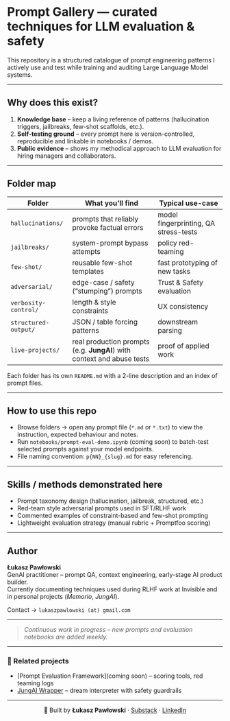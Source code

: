 # Prompt Gallery — curated techniques for LLM evaluation & safety

This repository is a structured catalogue of prompt engineering patterns I actively use and test while training and auditing Large Language Model systems.

---

## Why does this exist?

1. **Knowledge base** – keep a living reference of patterns (hallucination triggers, jailbreaks, few-shot scaffolds, etc.).
2. **Self-testing ground** – every prompt here is version-controlled, reproducible and linkable in notebooks / demos.
3. **Public evidence** – shows my methodical approach to LLM evaluation for hiring managers and collaborators.

---

## Folder map

| Folder | What you’ll find | Typical use-case |
|--------|------------------|------------------|
| `hallucinations/` | prompts that reliably provoke factual errors | model fingerprinting, QA stress-tests |
| `jailbreaks/` | system-prompt bypass attempts | policy red-teaming |
| `few-shot/` | reusable few-shot templates | fast prototyping of new tasks |
| `adversarial/` | edge-case / safety (“stumping”) prompts | Trust & Safety evaluation |
| `verbosity-control/` | length & style constraints | UX consistency |
| `structured-output/` | JSON / table forcing patterns | downstream parsing |
| `live-projects/` | real production prompts (e.g. **JungAI**) with context and abuse tests | proof of applied work |

Each folder has its own `README.md` with a 2-line description and an index of prompt files.

---

## How to use this repo

* Browse folders → open any prompt file (`*.md` or `*.txt`) to view the instruction, expected behaviour and notes.  
* Run `notebooks/prompt-eval-demo.ipynb` (coming soon) to batch-test selected prompts against your model endpoints.  
* File naming convention: `p{NN}_{slug}.md` for easy referencing.

---

## Skills / methods demonstrated here

* Prompt taxonomy design (hallucination, jailbreak, structured, etc.)
* Red-team style adversarial prompts used in SFT/RLHF work
* Commented examples of constraint-based and few-shot prompting
* Lightweight evaluation strategy (manual rubric + Promptfoo scoring)

---

## Author

**Łukasz Pawłowski**  
GenAI practitioner – prompt QA, context engineering, early-stage AI product builder.  
Currently documenting techniques used during RLHF work at Invisible and in personal projects (*Memorio*, *JungAI*).

Contact → `lukaszpawlowski (at) gmail.com`

---

> _Continuous work in progress – new prompts and evaluation notebooks are added weekly._


---

### 🔗 Related projects

- [Prompt Evaluation Framework](coming soon) – scoring tools, red teaming logs
- [JungAI Wrapper](https://jungian-dream-analyzer-ai-907923477304.us-west1.run.app/) – dream interpreter with safety guardrails

---

<p align="center">
  🔗 Built by <strong>Łukasz Pawłowski</strong> · <a href="https://mozgowiec.substack.com">Substack</a> · <a href="https://www.linkedin.com/in/pawlowski-lukasz">LinkedIn</a>
</p>
